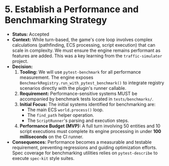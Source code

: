 # 5. Establish a Performance and Benchmarking Strategy

* **Status:** Accepted
* **Context:** While turn-based, the game's core loop involves complex calculations (pathfinding, ECS processing, script execution) that can scale in complexity. We must ensure the engine remains performant as features are added. This was a key learning from the `traffic-simulator` project.
* **Decision:**
  1. **Tooling:** We will use `pytest-benchmark` for all performance measurement.
     The engine exposes `BenchmarkRegistry.run_with_pytest_benchmark()` to integrate registry scenarios directly with the plugin's runner callable.
  2. **Requirement:** Performance-sensitive systems MUST be accompanied by benchmark tests located in `tests/benchmarks/`.
  3. **Initial Focus:** The initial systems identified for benchmarking are:
      * The main ECS `world.process()` loop.
      * The `find_path` helper operation.
      * The `ScriptRunner`'s parsing and execution steps.
  4. **Performance Budget (MVP):** A full turn involving 50 entities and 10 script executions must complete its engine processing in under **100 milliseconds** on the CI runner.
* **Consequences:** Performance becomes a measurable and testable requirement, preventing regressions and guiding optimization efforts. Spec coverage for benchmarking utilities relies on `pytest-describe` to execute `spec-kit` style suites.
